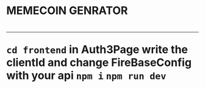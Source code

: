 <h1>MEMECOIN GENRATOR<h1>

------------------------


```cd frontend```
in Auth3Page write the clientId and change FireBaseConfig with your api
```npm i```
```npm run dev ```

